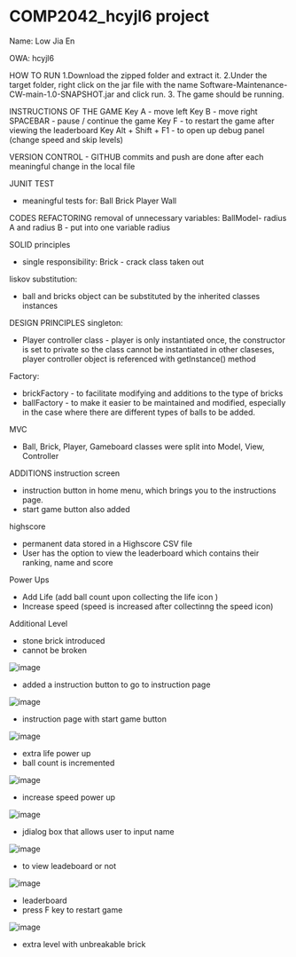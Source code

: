 # COMP2042_hcyjl6 project 


Name: Low Jia En 

OWA: hcyjl6 

HOW TO RUN 
1.Download the zipped folder and extract it.
2.Under the target folder, right click on the jar file with the name Software-Maintenance-CW-main-1.0-SNAPSHOT.jar and click run.
3. The game should be running.

INSTRUCTIONS OF THE GAME 
Key A - move left 
Key B - move right 
SPACEBAR - pause / continue the game 
Key F - to restart the game after viewing the leaderboard 
Key Alt + Shift + F1 - to open up debug panel (change speed and skip levels) 

VERSION CONTROL - GITHUB 
commits and push are done after each meaningful change in the local file 

JUNIT TEST 
- meaningful tests for:
Ball
Brick
Player
Wall 

CODES REFACTORING 
removal of unnecessary variables:
BallModel- radius A and radius B - put into one variable radius 

SOLID principles
- single responsibility: Brick - crack class taken out 

liskov substitution: 
- ball and bricks object can be substituted by the inherited classes instances

DESIGN PRINCIPLES
singleton: 
- Player controller class - player is only instantiated once, the constructor is set to private so the class cannot be instantiated in other claseses, player controller object is referenced with getInstance() method 

Factory: 
- brickFactory - to facilitate modifying and additions to the type of bricks 
- ballFactory - to make it easier to be maintained and modified, especially in the case where there are different types of balls to be added.

MVC 
- Ball, Brick, Player, Gameboard classes were split into Model, View, Controller


ADDITIONS 
instruction screen 
- instruction button in home menu, which brings you to the instructions page. 
- start game button also added 

highscore 
- permanent data stored in a Highscore CSV file 
- User has the option to view the leaderboard which contains their ranking, name and score

Power Ups 
- Add Life (add ball count upon collecting the life icon )  
- Increase speed (speed is increased after collectinng the speed icon)  

Additional Level 
- stone brick introduced 
- cannot be broken 

![image](https://user-images.githubusercontent.com/75315835/145765783-22e7cd5c-df96-4be8-ac15-0a7b0e89271c.png)
- added a instruction button to go to instruction page 

![image](https://user-images.githubusercontent.com/75315835/145766059-725c6dc1-4ef1-41b6-af0f-8fa9c305aa16.png)
- instruction page with start game button 

![image](https://user-images.githubusercontent.com/75315835/145766139-27217ac3-d7e1-4833-8dbc-d181d8ea265a.png)
- extra life power up 
- ball count is incremented 

![image](https://user-images.githubusercontent.com/75315835/145766203-f394496a-fa79-4758-bff0-d229bf1531e9.png)
- increase speed power up 

![image](https://user-images.githubusercontent.com/75315835/145766579-f9c2f6f1-5942-4930-b27f-6caa71b7ccf0.png)
- jdialog box that allows user to input name 

![image](https://user-images.githubusercontent.com/75315835/145766613-54c12bd0-499a-4238-91a2-6d0e5d898ad1.png)
- to view leadeboard or not 

![image](https://user-images.githubusercontent.com/75315835/145767003-4dd2f896-7426-4196-a13f-de51f94ca3d4.png)
- leaderboard 
- press F key to restart game 

![image](https://user-images.githubusercontent.com/75315835/145767220-35837537-5611-46be-87b6-f1926fb92ddc.png)
- extra level with unbreakable brick 










